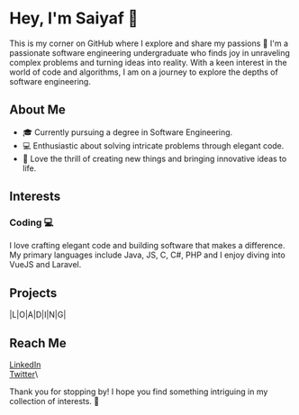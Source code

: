 # Hey, I'm Saiyaf 👋

This is my corner on GitHub where I explore and share my passions 🚀
I'm a passionate software engineering undergraduate who finds joy in unraveling complex problems and turning ideas into reality. With a keen interest in the world of code and algorithms, I am on a journey to explore the depths of software engineering.

## About Me

- 🎓 Currently pursuing a degree in Software Engineering.
- 💻 Enthusiastic about solving intricate problems through elegant code.
- 🚀 Love the thrill of creating new things and bringing innovative ideas to life.


## Interests

### Coding 💻

I love crafting elegant code and building software that makes a difference. My primary languages include Java, JS, C, C#, PHP and I enjoy diving into VueJS and Laravel.

## Projects

<!-- Here are some featured projects from this repository: 
Feel free to explore the repository and check out the various projects. -->

|L|O|A|D|I|N|G|

## Reach Me
[LinkedIn](https://www.linkedin.com/in/saiyaflareef)\
[Twitter](https://twitter.com/ItzSaiyaf)\


Thank you for stopping by! I hope you find something intriguing in my collection of interests. 🌟
